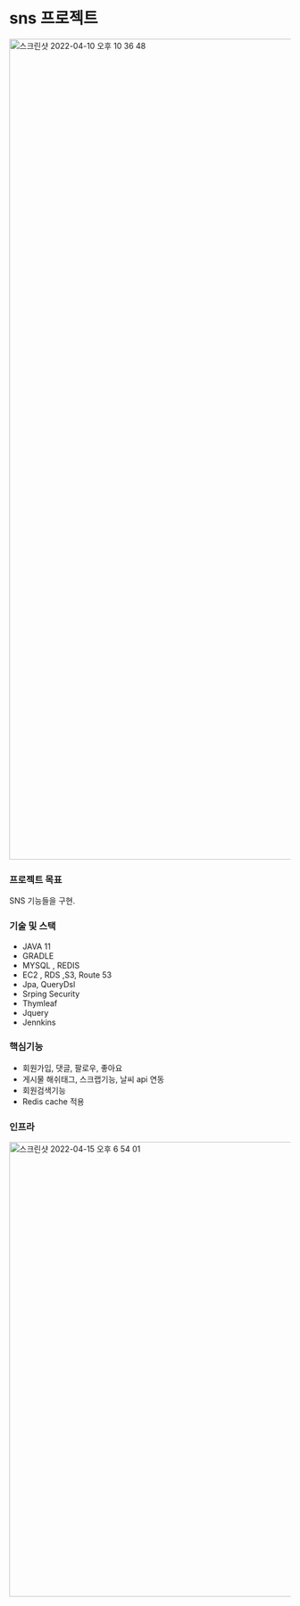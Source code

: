 # sns 프로젝트


<img width="1471" alt="스크린샷 2022-04-10 오후 10 36 48" src="https://user-images.githubusercontent.com/66988341/162621116-167aee6d-9ce1-49bb-9067-2beda076b15e.png">

### 프로젝트 목표
SNS 기능들을 구현.


### 기술 및 스택
* JAVA 11
* GRADLE
* MYSQL , REDIS
* EC2 , RDS ,S3, Route 53
* Jpa, QueryDsl
* Srping Security
* Thymleaf
* Jquery
* Jennkins

### 핵심기능
* 회원가입, 댓글, 팔로우, 좋아요
* 게시물 해쉬태그, 스크랩기능, 날씨 api 연동
* 회원검색기능
* Redis cache 적용

### 인프라

<img width="815" alt="스크린샷 2022-04-15 오후 6 54 01" src="https://user-images.githubusercontent.com/66988341/163556945-b5f81263-25ba-442b-ab33-52d5a23eafca.png">
